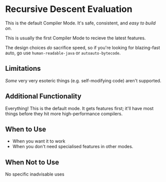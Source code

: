 # Recursive Descent Evaluation

This is the default Compiler Mode. It's safe, consistent, and *easy to build on*. 

This is usually the first Compiler Mode to recieve the latest features.

The design choices *do* sacrifice speed, so if you're looking for blazing-fast auto, go use `human-readable-java` or `autoauto-bytecode`.

## Limitations

*Some* very very esoteric things (e.g. self-modifying code) aren't supported. 

## Additional Functionality

Everything! This is the default mode. It gets features first; it'll have most things before they hit more high-performance compilers.

## When to Use

* When you want it to work
* When you don't need specialised features in other modes.

## When Not to Use

No specific inadvisable uses